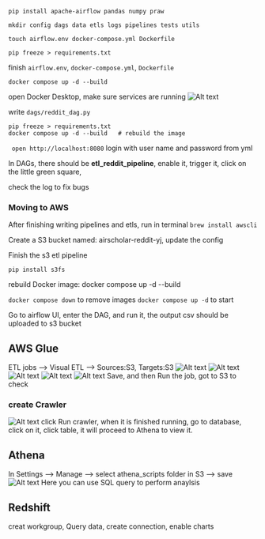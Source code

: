 ```pip install apache-airflow pandas numpy praw```

```mkdir config dags data etls logs pipelines tests utils```

```touch airflow.env docker-compose.yml Dockerfile```

```pip freeze > requirements.txt```

finish ```airflow.env```, ```docker-compose.yml```, ```Dockerfile```

```docker compose up -d --build```

open Docker Desktop, make sure services are running
![Alt text](image.png)

write ```dags/reddit_dag.py```

```pip install configparser
pip freeze > requirements.txt
docker compose up -d --build   # rebuild the image
```

``` open http://localhost:8080```
login with user name and password from yml

In DAGs, there should be **etl_reddit_pipeline**, enable it, trigger it, click on the little green square, 

check the log to fix bugs

### Moving to AWS

After finishing writing pipelines and etls, run in terminal ```brew install awscli```

Create a S3 bucket named: airscholar-reddit-yj, update the config

Finish the s3 etl pipeline

```pip install s3fs```

rebuild Docker image: docker compose up -d --build

```docker compose down``` to remove images
```docker compose up -d``` to start

Go to airflow UI, enter the DAG, and run it, the output csv should be uploaded to s3 bucket

## AWS Glue

ETL jobs --> Visual ETL --> Sources:S3, Targets:S3
![Alt text](image-1.png)
![Alt text](image-2.png)
![Alt text](image-3.png)
![Alt text](image-4.png)
![Alt text](image-5.png)
Save, and then Run the job, got to S3 to check

### create Crawler
![Alt text](image-6.png)
click Run crawler, when it is finished running, go to database, click on it, click table, it will proceed to Athena to view it.

## Athena
In Settings --> Manage -->  select athena_scripts folder in S3 --> save
![Alt text](image-7.png)
Here you can use SQL query to perform anaylsis

## Redshift
creat workgroup, Query data, create connection, enable charts



